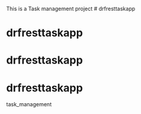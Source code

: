 This is a Task management project # drfresttaskapp
# drfresttaskapp
# drfresttaskapp
# drfresttaskapp
task_management
